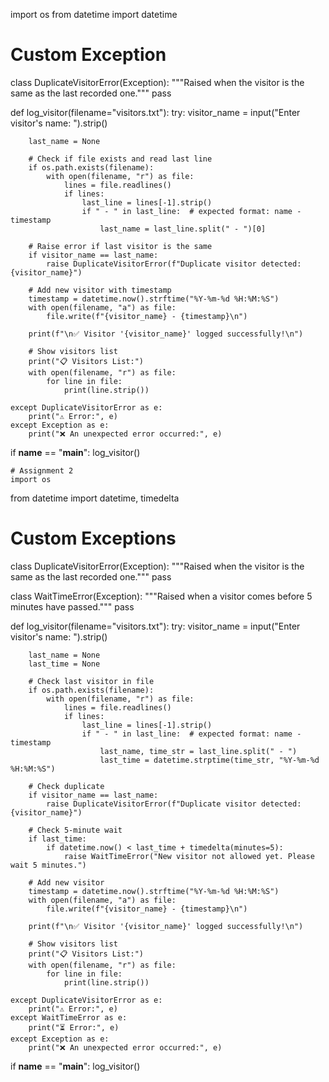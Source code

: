 import os
from datetime import datetime

# Custom Exception
class DuplicateVisitorError(Exception):
    """Raised when the visitor is the same as the last recorded one."""
    pass


def log_visitor(filename="visitors.txt"):
    try:
        visitor_name = input("Enter visitor's name: ").strip()

        last_name = None

        # Check if file exists and read last line
        if os.path.exists(filename):
            with open(filename, "r") as file:
                lines = file.readlines()
                if lines:
                    last_line = lines[-1].strip()
                    if " - " in last_line:  # expected format: name - timestamp
                        last_name = last_line.split(" - ")[0]

        # Raise error if last visitor is the same
        if visitor_name == last_name:
            raise DuplicateVisitorError(f"Duplicate visitor detected: {visitor_name}")

        # Add new visitor with timestamp
        timestamp = datetime.now().strftime("%Y-%m-%d %H:%M:%S")
        with open(filename, "a") as file:
            file.write(f"{visitor_name} - {timestamp}\n")

        print(f"\n✅ Visitor '{visitor_name}' logged successfully!\n")

        # Show visitors list
        print("📋 Visitors List:")
        with open(filename, "r") as file:
            for line in file:
                print(line.strip())

    except DuplicateVisitorError as e:
        print("⚠️ Error:", e)
    except Exception as e:
        print("❌ An unexpected error occurred:", e)


if __name__ == "__main__":
    log_visitor()

    # Assignment 2
    import os
from datetime import datetime, timedelta

# Custom Exceptions
class DuplicateVisitorError(Exception):
    """Raised when the visitor is the same as the last recorded one."""
    pass

class WaitTimeError(Exception):
    """Raised when a visitor comes before 5 minutes have passed."""
    pass


def log_visitor(filename="visitors.txt"):
    try:
        visitor_name = input("Enter visitor's name: ").strip()

        last_name = None
        last_time = None

        # Check last visitor in file
        if os.path.exists(filename):
            with open(filename, "r") as file:
                lines = file.readlines()
                if lines:
                    last_line = lines[-1].strip()
                    if " - " in last_line:  # expected format: name - timestamp
                        last_name, time_str = last_line.split(" - ")
                        last_time = datetime.strptime(time_str, "%Y-%m-%d %H:%M:%S")

        # Check duplicate
        if visitor_name == last_name:
            raise DuplicateVisitorError(f"Duplicate visitor detected: {visitor_name}")

        # Check 5-minute wait
        if last_time:
            if datetime.now() < last_time + timedelta(minutes=5):
                raise WaitTimeError("New visitor not allowed yet. Please wait 5 minutes.")

        # Add new visitor
        timestamp = datetime.now().strftime("%Y-%m-%d %H:%M:%S")
        with open(filename, "a") as file:
            file.write(f"{visitor_name} - {timestamp}\n")

        print(f"\n✅ Visitor '{visitor_name}' logged successfully!\n")

        # Show visitors list
        print("📋 Visitors List:")
        with open(filename, "r") as file:
            for line in file:
                print(line.strip())

    except DuplicateVisitorError as e:
        print("⚠️ Error:", e)
    except WaitTimeError as e:
        print("⏳ Error:", e)
    except Exception as e:
        print("❌ An unexpected error occurred:", e)


if __name__ == "__main__":
    log_visitor()
